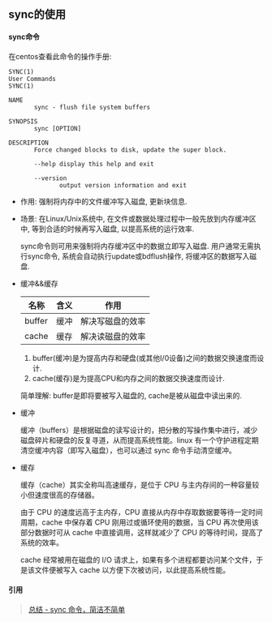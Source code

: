 ## sync的使用

#### sync命令

在centos查看此命令的操作手册:

```shell
SYNC(1)                                                                      User Commands                                                                      SYNC(1)

NAME
       sync - flush file system buffers

SYNOPSIS
       sync [OPTION]

DESCRIPTION
       Force changed blocks to disk, update the super block.

       --help display this help and exit

       --version
              output version information and exit
```

- 作用: 强制将内存中的文件缓冲写入磁盘, 更新块信息. 

- 场景: 在Linux/Unix系统中, 在文件或数据处理过程中一般先放到内存缓冲区中, 等到合适的时候再写入磁盘, 以提高系统的运行效率.

  sync命令则可用来强制将内存缓冲区中的数据立即写入磁盘. 用户通常无需执行sync命令, 系统会自动执行update或bdflush操作, 将缓冲区的数据写入磁盘.

- 缓冲&&缓存

  | 名称   | 含义 | 作用             |
  | ------ | ---- | ---------------- |
  | buffer | 缓冲 | 解决写磁盘的效率 |
  | cache  | 缓存 | 解决读磁盘的效率 |
  
  1. buffer(缓冲)是为提高内存和硬盘(或其他I/0设备)之间的数据交换速度而设计.
  2. cache(缓存)是为提高CPU和内存之间的数据交换速度而设计.
  
  简单理解: buffer是即将要被写入磁盘的, cache是被从磁盘中读出来的. 
  
- 缓冲

  缓冲（buffers）是根据磁盘的读写设计的，把分散的写操作集中进行，减少磁盘碎片和硬盘的反复寻道，从而提高系统性能。linux 有一个守护进程定期清空缓冲内容（即写入磁盘），也可以通过 sync 命令手动清空缓冲。

- 缓存

  缓存（cache）其实全称叫高速缓存，是位于 CPU 与主内存间的一种容量较小但速度很高的存储器。

  由于 CPU 的速度远高于主内存，CPU 直接从内存中存取数据要等待一定时间周期，cache 中保存着 CPU 刚用过或循环使用的数据，当 CPU 再次使用该部分数据时可从 cache 中直接调用，这样就减少了 CPU 的等待时间，提高了系统的效率。

  cache 经常被用在磁盘的 I/O 请求上，如果有多个进程都要访问某个文件，于是该文件便被写入 cache 以方便下次被访问，以此提高系统性能。

#### 引用

> [总结 - sync 命令，简洁不简单](https://www.jianshu.com/p/ff09ceffa816)

